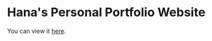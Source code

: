 # Hana's Personal Portfolio Website
You can view it [here](https://hlhughes.github.io/personal-website/).
